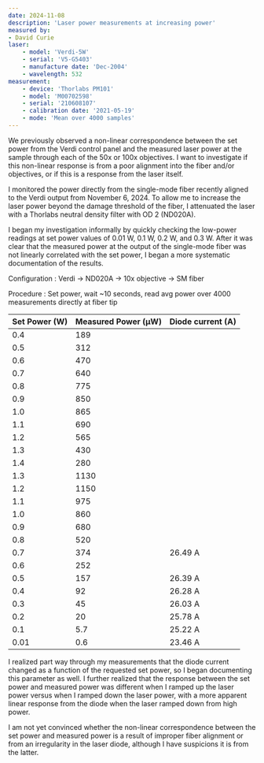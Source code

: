 ```yaml
---
date: 2024-11-08
description: 'Laser power measurements at increasing power'
measured by:
- David Curie
laser:
    - model: 'Verdi-5W'
    - serial: 'V5-G5403'
    - manufacture date: 'Dec-2004'
    - wavelength: 532
measurement:
    - device: 'Thorlabs PM101'
    - model: 'M00702598'
    - serial: '210608107'
    - calibration date: '2021-05-19'
    - mode: 'Mean over 4000 samples'
---
```


We previously observed a non-linear correspondence between the set power from
the Verdi control panel and the measured laser power at the sample through each
of the 50x or 100x objectives. I want to investigate if this non-linear
response is from a poor alignment into the fiber and/or objectives, or if this
is a response from the laser itself.

I monitored the power directly from the single-mode fiber recently aligned to
the Verdi output from November 6, 2024. To allow me to increase the laser power
beyond the damage threshold of the fiber, I attenuated the laser with
a Thorlabs neutral density filter with OD 2 (ND020A).

I began my investigation informally by quickly checking the low-power readings
at set power values of 0.01 W, 0.1 W, 0.2 W, and 0.3 W. After it was clear that
the measured power at the output of the single-mode fiber was not linearly
correlated with the set power, I began a more systematic documentation of the
results.


Configuration
: Verdi -> ND020A -> 10x objective -> SM fiber

Procedure
: Set power, wait ~10 seconds, read avg power over 4000 measurements directly at fiber tip

| Set Power (W) | Measured Power (µW) | Diode current (A) |
|---------------|---------------------|-------------------|
| 0.4           | 189                 |                   |
| 0.5           | 312                 |                   |
| 0.6           | 470                 |                   |
| 0.7           | 640                 |                   |
| 0.8           | 775                 |                   |
| 0.9           | 850                 |                   |
| 1.0           | 865                 |                   |
| 1.1           | 690                 |                   |
| 1.2           | 565                 |                   |
| 1.3           | 430                 |                   |
| 1.4           | 280                 |                   |
| 1.3           | 1130                |                   |
| 1.2           | 1150                |                   |
| 1.1           | 975                 |                   |
| 1.0           | 860                 |                   |
| 0.9           | 680                 |                   |
| 0.8           | 520                 |                   |
| 0.7           | 374                 | 26.49 A           |
| 0.6           | 252                 |                   |
| 0.5           | 157                 | 26.39 A           |
| 0.4           | 92                  | 26.28 A           |
| 0.3           | 45                  | 26.03 A           |
| 0.2           | 20                  | 25.78 A           |
| 0.1           | 5.7                 | 25.22 A           |
| 0.01          | 0.6                 | 23.46 A           |

I realized part way through my measurements that the diode current changed as
a function of the requested set power, so I began documenting this parameter as
well. I further realized that the response between the set power and measured
power was different when I ramped up the laser power versus when I ramped down
the laser power, with a more apparent linear response from the diode when the
laser ramped down from high power.

I am not yet convinced whether the non-linear correspondence between the set
power and measured power is a result of improper fiber alignment or from an
irregularity in the laser diode, although I have suspicions it is from the
latter.
